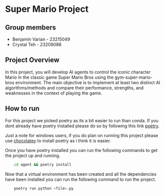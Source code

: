 # Super Mario Project

## Group members 
- Benjamin Varian - 23215049
- Crystal Teh - 23209088

## Project Overview 
In this project, you will develop AI agents to control the iconic character Mario in the classic game Super Mario Bros using the gym-super-mario-bros environment. The main objective is to implement at least two distinct AI algorithms/methods and compare their performance, strengths, and weaknesses in the context of playing the game.

## How to run 
For this project we picked poetry as its a bit easier to run than conda. If you dont already have poetry installed please do so by following this link [poetry](https://python-poetry.org/docs/). 

Just a note for windows users, if you do plan on running this project please use [chocolatey](https://chocolatey.org/) to install poetry as i think it is easier.

Once you have poetry installed you can run the following commands to get the project up and running. 

``` bash
    cd agent && poetry install
```

Now that a virtual environment has been created and all the dependencies have been installed you can run the following command to run the project. 

<!-- todo change to the file where the model gets loaded -->

``` bash
    poetry run python <file>.py
```

